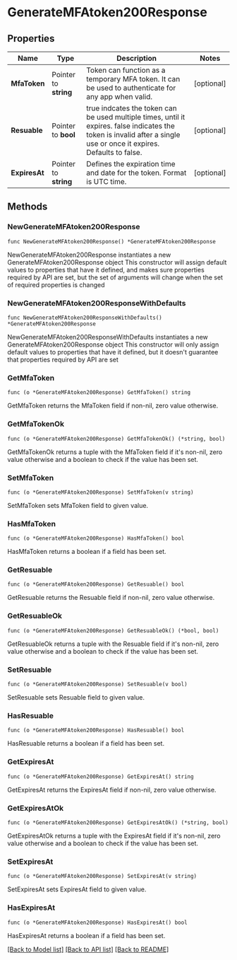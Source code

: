 # GenerateMFAtoken200Response

## Properties

Name | Type | Description | Notes
------------ | ------------- | ------------- | -------------
**MfaToken** | Pointer to **string** | Token can function as a temporary MFA token. It can be used to authenticate for any app when valid. | [optional] 
**Resuable** | Pointer to **bool** | true indcates the token can be used multiple times, until it expires. false indicates the token is invalid after a single use or once it expires. Defaults to false. | [optional] 
**ExpiresAt** | Pointer to **string** | Defines the expiration time and date for the token. Format is UTC time. | [optional] 

## Methods

### NewGenerateMFAtoken200Response

`func NewGenerateMFAtoken200Response() *GenerateMFAtoken200Response`

NewGenerateMFAtoken200Response instantiates a new GenerateMFAtoken200Response object
This constructor will assign default values to properties that have it defined,
and makes sure properties required by API are set, but the set of arguments
will change when the set of required properties is changed

### NewGenerateMFAtoken200ResponseWithDefaults

`func NewGenerateMFAtoken200ResponseWithDefaults() *GenerateMFAtoken200Response`

NewGenerateMFAtoken200ResponseWithDefaults instantiates a new GenerateMFAtoken200Response object
This constructor will only assign default values to properties that have it defined,
but it doesn't guarantee that properties required by API are set

### GetMfaToken

`func (o *GenerateMFAtoken200Response) GetMfaToken() string`

GetMfaToken returns the MfaToken field if non-nil, zero value otherwise.

### GetMfaTokenOk

`func (o *GenerateMFAtoken200Response) GetMfaTokenOk() (*string, bool)`

GetMfaTokenOk returns a tuple with the MfaToken field if it's non-nil, zero value otherwise
and a boolean to check if the value has been set.

### SetMfaToken

`func (o *GenerateMFAtoken200Response) SetMfaToken(v string)`

SetMfaToken sets MfaToken field to given value.

### HasMfaToken

`func (o *GenerateMFAtoken200Response) HasMfaToken() bool`

HasMfaToken returns a boolean if a field has been set.

### GetResuable

`func (o *GenerateMFAtoken200Response) GetResuable() bool`

GetResuable returns the Resuable field if non-nil, zero value otherwise.

### GetResuableOk

`func (o *GenerateMFAtoken200Response) GetResuableOk() (*bool, bool)`

GetResuableOk returns a tuple with the Resuable field if it's non-nil, zero value otherwise
and a boolean to check if the value has been set.

### SetResuable

`func (o *GenerateMFAtoken200Response) SetResuable(v bool)`

SetResuable sets Resuable field to given value.

### HasResuable

`func (o *GenerateMFAtoken200Response) HasResuable() bool`

HasResuable returns a boolean if a field has been set.

### GetExpiresAt

`func (o *GenerateMFAtoken200Response) GetExpiresAt() string`

GetExpiresAt returns the ExpiresAt field if non-nil, zero value otherwise.

### GetExpiresAtOk

`func (o *GenerateMFAtoken200Response) GetExpiresAtOk() (*string, bool)`

GetExpiresAtOk returns a tuple with the ExpiresAt field if it's non-nil, zero value otherwise
and a boolean to check if the value has been set.

### SetExpiresAt

`func (o *GenerateMFAtoken200Response) SetExpiresAt(v string)`

SetExpiresAt sets ExpiresAt field to given value.

### HasExpiresAt

`func (o *GenerateMFAtoken200Response) HasExpiresAt() bool`

HasExpiresAt returns a boolean if a field has been set.


[[Back to Model list]](../README.md#documentation-for-models) [[Back to API list]](../README.md#documentation-for-api-endpoints) [[Back to README]](../README.md)


